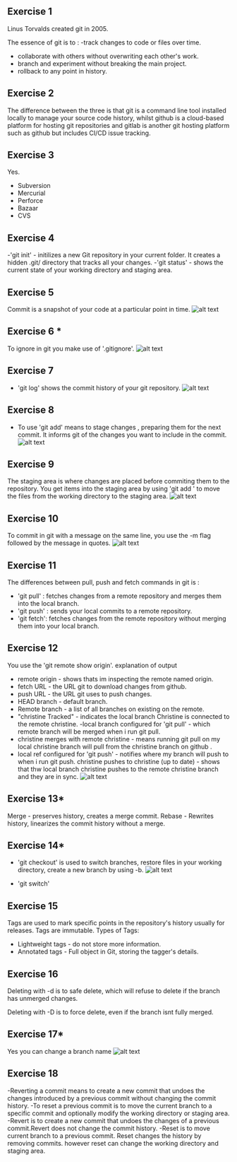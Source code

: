 ## Exercise 1
Linus Torvalds created git in 2005.

The essence of git is to :
-track changes to code or files over time.
- collaborate with others without overwriting each other's work.
- branch and experiment without breaking the main project.
- rollback to any point in history.

## Exercise 2
The difference between the three  is that git is a command line tool installed locally to manage your source code history, whilst github is a cloud-based platform for hosting git repositories and gitlab is another git hosting platform such as github but includes CI/CD issue tracking.

## Exercise 3
Yes.
- Subversion
- Mercurial
- Perforce
- Bazaar
- CVS

## Exercise 4
-'git  init' - initilizes a new Git repository in your current folder. It creates a hidden .git/ directory that tracks all your changes.
-'git status' - shows the current state of your working directory and staging area.

## Exercise 5
Commit is a snapshot of your code at a particular point in time.
![alt text](<exercise 5.PNG>)
## Exercise 6 *
To ignore in git you make use of '.gitignore'.
![alt text](<git ignore-1.PNG>)

## Exercise 7
- 'git log' shows the commit history of your git repository.
![alt text](<git log 4.PNG>)

## Exercise 8 
- To use 'git add' means to stage changes , preparing them for the next commit. It informs git of the changes you want to include in the commit.
![alt text](<git ignore-2.PNG>)

## Exercise 9
The staging area is where changes are placed before commiting them to the repository.
You get items into the staging area by using 'git add <file>' to move the files from the working directory to the staging area.
![alt text](<exercise 9.PNG>)

## Exercise 10
To commit in git with a message on the same line, you use the -m flag followed by the message in quotes.
![alt text](<git ignore-3.PNG>)
## Exercise 11
The differences between pull, push and fetch commands in git is :
- 'git pull' : fetches changes from a remote repository and merges them into the local branch.
- 'git push' : sends your local commits to a remote repository.
- 'git fetch': fetches changes from the remote repository without merging them into your local branch.

## Exercise 12
You use the 'git remote show origin'.
explanation of output
-  remote origin - shows thats im inspecting the remote named origin.
- fetch URL - the URL git to download changes from github.
- push URL - the URL git uses to push changes.
- HEAD branch - default branch.
- Remote branch - a list of all branches on existing on the remote.
- "christine Tracked" - indicates the local branch Christine is connected to the remote christine.
-local branch configured for 'git pull' - which remote branch will be merged when i run git pull.
- christine merges with remote christine - means running git pull on my local christine branch will pull from the christine branch on github .
- local ref configured for 'git push' - notifies where my branch will push to when i run git push.
christine pushes to christine (up to date) - shows that thw local branch christine pushes to the remote christine branch and they are in sync.
![alt text](<exercise 12.PNG>)

## Exercise 13*
Merge - preserves history, creates a merge commit.
Rebase - Rewrites history, linearizes the commit history without a merge.
## Exercise 14*
- 'git checkout' is used to switch branches, restore files in your working directory, create a new branch by using -b.
![alt text](checkout.PNG)

- 'git switch'


## Exercise 15
Tags are used to mark specific points in the repository's history usually for releases.
Tags are immutable.
Types of Tags:
- Lightweight tags - do not store more information.
- Annotated tags - Full object in Git, storing the tagger's details.
## Exercise 16
Deleting with -d is to safe delete, which will refuse to delete if the branch has unmerged changes.

Deleting with -D is to force delete, even if the branch isnt fully merged.

## Exercise 17*
 Yes you can change a branch name 
 ![alt text](branch.PNG)

## Exercise 18
-Reverting a commit means to create a new commit that undoes the changes introduced by a previous commit without changing the commit history.
-To reset a previous commit is to move the current branch to a specific commit and optionally modify the working directory or staging area.
-Revert is to create a new commit that undoes the changes of a previous commit.Revert does not change the commit history.
-Reset is to move current branch to a previous commit. Reset changes the history by removing commits. however reset can change the working directory and staging area.

